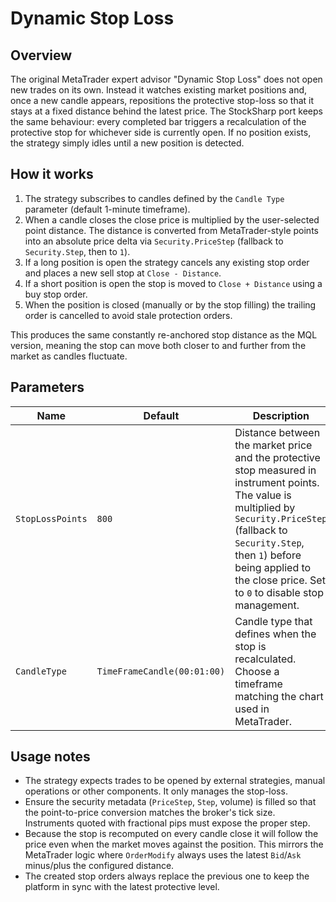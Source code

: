 # Dynamic Stop Loss

## Overview
The original MetaTrader expert advisor "Dynamic Stop Loss" does not open new trades on its own. Instead it watches existing market positions and, once a new candle appears, repositions the protective stop-loss so that it stays at a fixed distance behind the latest price. The StockSharp port keeps the same behaviour: every completed bar triggers a recalculation of the protective stop for whichever side is currently open. If no position exists, the strategy simply idles until a new position is detected.

## How it works
1. The strategy subscribes to candles defined by the `Candle Type` parameter (default 1-minute timeframe).
2. When a candle closes the close price is multiplied by the user-selected point distance. The distance is converted from MetaTrader-style points into an absolute price delta via `Security.PriceStep` (fallback to `Security.Step`, then to `1`).
3. If a long position is open the strategy cancels any existing stop order and places a new sell stop at `Close - Distance`.
4. If a short position is open the stop is moved to `Close + Distance` using a buy stop order.
5. When the position is closed (manually or by the stop filling) the trailing order is cancelled to avoid stale protection orders.

This produces the same constantly re-anchored stop distance as the MQL version, meaning the stop can move both closer to and further from the market as candles fluctuate.

## Parameters
| Name | Default | Description |
| --- | --- | --- |
| `StopLossPoints` | `800` | Distance between the market price and the protective stop measured in instrument points. The value is multiplied by `Security.PriceStep` (fallback to `Security.Step`, then `1`) before being applied to the close price. Set to `0` to disable stop management. |
| `CandleType` | `TimeFrameCandle(00:01:00)` | Candle type that defines when the stop is recalculated. Choose a timeframe matching the chart used in MetaTrader. |

## Usage notes
- The strategy expects trades to be opened by external strategies, manual operations or other components. It only manages the stop-loss.
- Ensure the security metadata (`PriceStep`, `Step`, volume) is filled so that the point-to-price conversion matches the broker's tick size. Instruments quoted with fractional pips must expose the proper step.
- Because the stop is recomputed on every candle close it will follow the price even when the market moves against the position. This mirrors the MetaTrader logic where `OrderModify` always uses the latest `Bid`/`Ask` minus/plus the configured distance.
- The created stop orders always replace the previous one to keep the platform in sync with the latest protective level.
